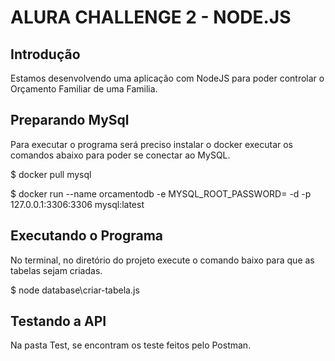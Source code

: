 <h1>ALURA CHALLENGE 2 - NODE.JS</h1>

<h2> Introdução </h2>
Estamos desenvolvendo uma aplicação com NodeJS para poder controlar o Orçamento Familiar de uma Familia.

<h2> Preparando MySql </h2>
Para executar o programa será preciso instalar o docker executar os comandos abaixo para poder se conectar ao MySQL.

$ docker pull mysql

$ docker run --name orcamentodb -e MYSQL_ROOT_PASSWORD=<Sua Senha> -d -p 127.0.0.1:3306:3306 mysql:latest

<h2> Executando o Programa </h2>
No terminal, no diretório do projeto execute o comando baixo para que as tabelas sejam criadas.

$ node database\criar-tabela.js

<h2> Testando a API </h2>
Na pasta Test, se encontram os teste feitos pelo Postman.

